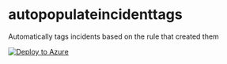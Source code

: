 # autopopulateincidenttags
Automatically tags incidents based on the rule that created them

[![Deploy to Azure](https://aka.ms/deploytoazurebutton)](https://portal.azure.com/#create/Microsoft.Template/uri/https%3A%2F%2Fraw.githubusercontent.com%2Fgarybushey%2Fautopopulateincidenttags%2Fazuredeploy.json)
